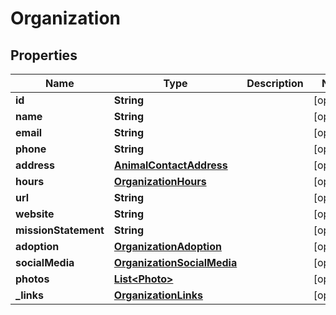 # Organization

## Properties
Name | Type | Description | Notes
------------ | ------------- | ------------- | -------------
**id** | **String** |  |  [optional]
**name** | **String** |  |  [optional]
**email** | **String** |  |  [optional]
**phone** | **String** |  |  [optional]
**address** | [**AnimalContactAddress**](AnimalContactAddress.md) |  |  [optional]
**hours** | [**OrganizationHours**](OrganizationHours.md) |  |  [optional]
**url** | **String** |  |  [optional]
**website** | **String** |  |  [optional]
**missionStatement** | **String** |  |  [optional]
**adoption** | [**OrganizationAdoption**](OrganizationAdoption.md) |  |  [optional]
**socialMedia** | [**OrganizationSocialMedia**](OrganizationSocialMedia.md) |  |  [optional]
**photos** | [**List&lt;Photo&gt;**](Photo.md) |  |  [optional]
**_links** | [**OrganizationLinks**](OrganizationLinks.md) |  |  [optional]

